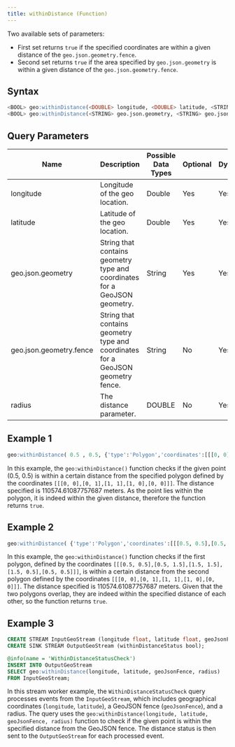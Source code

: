 ```yaml
---
title: withinDistance (Function)
---
```

Two available sets of parameters:

- First set returns `true` if the specified coordinates are within a given distance of the `geo.json.geometry.fence`.
- Second set returns `true` if the area specified by `geo.json.geometry` is within a given distance of the `geo.json.geometry.fence`.

## Syntax

```sql
<BOOL> geo:withinDistance(<DOUBLE> longitude, <DOUBLE> latitude, <STRING> geo.json.geometry.fence, <DOUBLE> radius)
<BOOL> geo:withinDistance(<STRING> geo.json.geometry, <STRING> geo.json.geometry.fence,  <DOUBLE> radius)
```

## Query Parameters

| Name  | Description      | Possible Data Types | Optional | Dynamic |
|-------|------------------|---------------------|----------|---------|
| longitude 	    | Longitude of the geo location.      | Double       | Yes       | Yes     |
| latitude | Latitude of the geo location.      | Double    | Yes      | Yes     |
| geo.json.geometry    | String that contains geometry type and coordinates for a GeoJSON geometry. | String    | Yes      | Yes     |
| geo.json.geometry.fence         | String that contains geometry type and coordinates for a GeoJSON geometry fence. | String   | No      | Yes     |
| radius        | The distance parameter. | DOUBLE    | No      | Yes     |

## Example 1

```sql
geo:withinDistance( 0.5 , 0.5, {'type':'Polygon','coordinates':[[[0, 0],[0, 1],[1, 1],[1, 0],[0, 0]]]}, 110574.61087757687)
```

In this example, the `geo:withinDistance()` function checks if the given point (0.5, 0.5) is within a certain distance from the specified polygon defined by the coordinates `[[[0, 0],[0, 1],[1, 1],[1, 0],[0, 0]]]`. The distance specified is 110574.61087757687 meters. As the point lies within the polygon, it is indeed within the given distance, therefore the function returns `true`.

## Example 2

```sql
geo:withinDistance( {'type':'Polygon','coordinates':[[[0.5, 0.5],[0.5, 1.5],[1.5, 1.5],[1.5, 0.5],[0.5, 0.5]]]} , {'type':'Polygon','coordinates':[[[0, 0],[0, 1],[1, 1],[1, 0],[0, 0]]]}, 110574.61087757687)
```

In this example, the `geo:withinDistance()` function checks if the first polygon, defined by the coordinates `[[[0.5, 0.5],[0.5, 1.5],[1.5, 1.5],[1.5, 0.5],[0.5, 0.5]]]`, is within a certain distance from the second polygon defined by the coordinates `[[[0, 0],[0, 1],[1, 1],[1, 0],[0, 0]]]`. The distance specified is 110574.61087757687 meters. Given that the two polygons overlap, they are indeed within the specified distance of each other, so the function returns `true`.

## Example 3

```sql
CREATE STREAM InputGeoStream (longitude float, latitude float, geoJsonFence string, radius double);
CREATE SINK STREAM OutputGeoStream (withinDistanceStatus bool);

@info(name = 'WithinDistanceStatusCheck')
INSERT INTO OutputGeoStream
SELECT geo:withinDistance(longitude, latitude, geoJsonFence, radius)
FROM InputGeoStream;
```

In this stream worker example, the `WithinDistanceStatusCheck` query processes events from the `InputGeoStream`, which includes geographical coordinates (`longitude`, `latitude`), a GeoJSON fence (`geoJsonFence`), and a radius. The query uses the `geo:withinDistance(longitude, latitude, geoJsonFence, radius)` function to check if the given point is within the specified distance from the GeoJSON fence. The distance status is then sent to the `OutputGeoStream` for each processed event.

